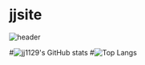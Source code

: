 # jjsite
![header](https://capsule-render.vercel.app/api?type=Cylinder&color=gradient&customColorList=0,2,2,5,30&text=JJ오신걸환경합니다.)



#![jj1129's GitHub stats](https://github-readme-stats.vercel.app/api?username=jj1129&show_icons=true&theme=radical)
#![Top Langs](https://github-readme-stats.vercel.app/api/top-langs/?username=jj1129&hide_progress=true)
